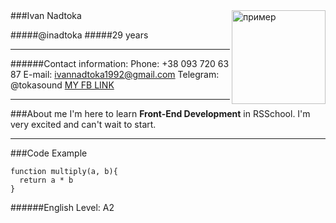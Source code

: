 
<img src = "https://res.cloudinary.com/soundbetter/image/upload/c_fill,f_auto,g_face:auto,h_533,q_90,w_533/v1542112137/assets/photos/141877/sY_D8gtX_400x400.jpg" width = "150" height = "150" alt = "пример" align = "right" />
###Ivan Nadtoka

#####@inadtoka
#####29 years
___
######Contact information:
Phone: +38 093 720 63 87
E-mail: ivannadtoka1992@gmail.com
Telegram: @tokasound
[MY FB LINK](https://www.facebook.com/ivan.nadtoka)
___
###About me
I'm here to learn **Front-End Development** in RSSchool. I'm very excited and can't wait to start.
___
###Code Example
```
function multiply(a, b){
  return a * b
}
```
######English Level: A2